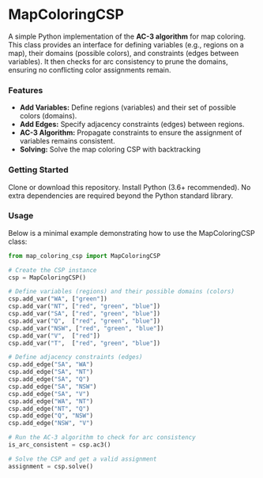 # MapColoringCSP

A simple Python implementation of the **AC-3 algorithm** for map coloring. This class provides an interface for defining variables (e.g., regions on a map), their domains (possible colors), and constraints (edges between variables). It then checks for arc consistency to prune the domains, ensuring no conflicting color assignments remain.

### Features

- **Add Variables:** Define regions (variables) and their set of possible colors (domains).
- **Add Edges:** Specify adjacency constraints (edges) between regions.
- **AC-3 Algorithm:** Propagate constraints to ensure the assignment of variables remains consistent.
- **Solving:** Solve the map coloring CSP with backtracking

### Getting Started
Clone or download this repository.
Install Python (3.6+ recommended).
No extra dependencies are required beyond the Python standard library.

### Usage

Below is a minimal example demonstrating how to use the MapColoringCSP class:

```python
from map_coloring_csp import MapColoringCSP

# Create the CSP instance
csp = MapColoringCSP()

# Define variables (regions) and their possible domains (colors)
csp.add_var("WA", ["green"])
csp.add_var("NT", ["red", "green", "blue"])
csp.add_var("SA", ["red", "green", "blue"])
csp.add_var("Q",  ["red", "green", "blue"])
csp.add_var("NSW", ["red", "green", "blue"])
csp.add_var("V",  ["red"])
csp.add_var("T",  ["red", "green", "blue"])

# Define adjacency constraints (edges)
csp.add_edge("SA", "WA")
csp.add_edge("SA", "NT")
csp.add_edge("SA", "Q")
csp.add_edge("SA", "NSW")
csp.add_edge("SA", "V")
csp.add_edge("WA", "NT")
csp.add_edge("NT", "Q")
csp.add_edge("Q", "NSW")
csp.add_edge("NSW", "V")

# Run the AC-3 algorithm to check for arc consistency
is_arc_consistent = csp.ac3()

# Solve the CSP and get a valid assignment
assignment = csp.solve()
```